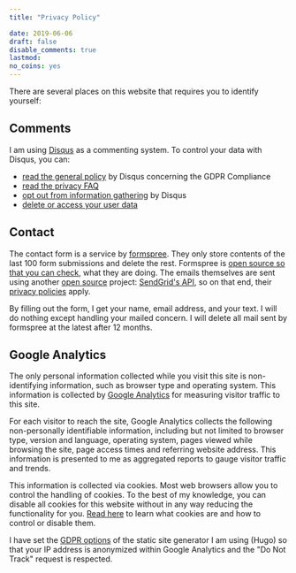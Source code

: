 ```yaml
---
title: "Privacy Policy"

date: 2019-06-06
draft: false
disable_comments: true
lastmod:
no_coins: yes
---
```


There are several places on this website that requires you to identify yourself:

## Comments

I am using [Disqus](https://disqus.com/) as a commenting system. To control your data with Disqus, you can:

- [read the general policy](https://blog.disqus.com/update-on-privacy-and-gdpr-compliance) by Disqus concerning the GDPR Compliance
- [read the privacy FAQ](https://help.disqus.com/terms-and-policies/privacy-faq)
- [opt out from information gathering](https://disqus.com/data-sharing-settings/) by Disqus
- [delete or access your user data](https://help.disqus.com/commenting/gdpr-delete-or-access-user-data)

## Contact

The contact form is a service by [formspree](https://formspree.io/). They only store contents of the last 100 form submissions and delete the rest. Formspree is [open source so that you can check](https://github.com/formspree/formspree), what they are doing. The emails themselves are sent using another [open source](https://github.com/sendgrid) project: [SendGrid's API](https://sendgrid.com/), so on that end, their [privacy policies](https://sendgrid.com/policies/privacy/) apply.

By filling out the form, I get your name, email address, and your text. I will do nothing except handling your mailed concern. I will delete all mail sent by formspree at the latest after 12 months.

## Google Analytics

The only personal information collected while you visit this site is non-identifying information, such as browser type and operating system. This information is collected by [Google Analytics](https://www.google.com/analytics/terms/us.html) for measuring visitor traffic to this site.

For each visitor to reach the site, Google Analytics collects the following non-personally identifiable information, including but not limited to browser type, version and language, operating system, pages viewed while browsing the site, page access times and referring website address. This information is presented to me as aggregated reports to gauge visitor traffic and trends.

This information is collected via cookies. Most web browsers allow you to control the handling of cookies. To the best of my knowledge, you can disable all cookies for this website without in any way reducing the functionality for you. [Read here](https://cookiesandyou.com/) to learn what cookies are and how to control or disable them.

I have set the [GDPR options](https://gohugo.io/about/hugo-and-gdpr/#all-privacy-settings) of the static site generator I am using (Hugo) so that your IP address is anonymized within Google Analytics and the "Do Not Track" request is respected.

<!-- Currently not in use
## Social sharing

If you are using the social sharing buttons on my website, then the privacy policy of those websites apply:

+ [Twitter](https://twitter.com/en/privacy)
+ [Facebook](https://www.facebook.com/privacy/explanation)
+ [Instagram](https://help.instagram.com/155833707900388)
+ [Weibo](https://www.whatsonweibo.com/privacy-policy/)

-->
